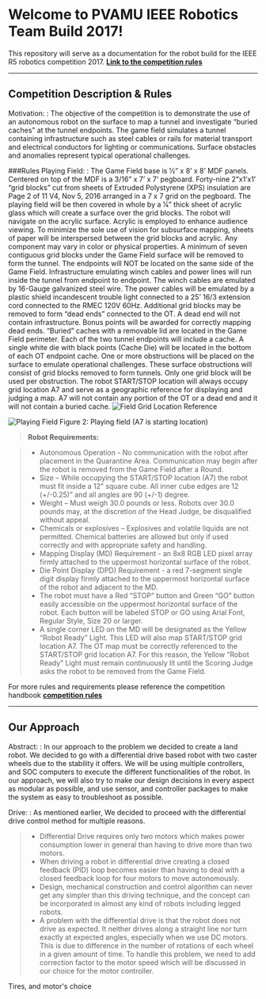 Welcome to PVAMU IEEE Robotics Team Build 2017!
===================================

This repository will serve as a documentation for the robot build for the IEEE R5 robotics competition 2017.
[**Link to the competition rules**](https://drive.google.com/file/d/0Byoc_-AOKdM3Y2l4aGluVUU1c2M/view?usp=sharing)

----------
Competition Description & Rules
-----------
Motivation:
  :	The objective of the competition is to demonstrate the use of an autonomous robot on the surface to map a tunnel and investigate “buried caches” at the tunnel endpoints. The game field simulates a tunnel containing infrastructure such as steel cables or rails for material transport and electrical conductors for lighting or communications. Surface obstacles and anomalies represent typical operational challenges.

###Rules
Playing Field:
  :	The Game Field base is 1⁄2” x 8’ x 8’ MDF panels. Centered on top of the MDF is a 3/16” x 7’ x 7’ pegboard. Forty-nine 2”x1’x1’ “grid blocks” cut from sheets of Extruded Polystyrene (XPS) insulation are Page 2 of 11 V4, Nov 5, 2016 arranged in a 7 x 7 grid on the pegboard. The playing field will be then covered in whole by a 1⁄4” thick sheet of acrylic glass which will create a surface over the grid blocks. The robot will navigate on the acrylic surface. Acrylic is employed to enhance audience viewing. To minimize the sole use of vision for subsurface mapping, sheets of paper will be interspersed between the grid blocks and acrylic. Any component may vary in color or physical properties. A minimum of seven contiguous grid blocks under the Game Field surface will be removed to form the tunnel. The endpoints will NOT be located on the same side of the Game Field. Infrastructure emulating  winch cables and power lines will run inside the tunnel from endpoint to endpoint. The winch cables are emulated by 16-Gauge galvanized steel wire. The power cables will be emulated by a plastic shield incandescent trouble light connected to a 25’ 16/3 extension cord connected to the RMEC 120V 60Hz. Additional grid blocks may be removed to form “dead ends” connected to the OT. A dead end will not contain infrastructure. Bonus points will be awarded for correctly mapping dead ends.  “Buried” caches with a removable lid are located in the Game Field perimeter. Each of the two tunnel endpoints will include a cache. A single white die with black points (Cache Die) will be located in the bottom of each OT endpoint cache. One or more obstructions will be placed on the surface to emulate operational challenges. These surface obstructions will consist of grid blocks removed to form tunnels. Only one grid block will be used per obstruction. The robot START/STOP location will always occupy grid location A7 and serve as a geographic reference for displaying and judging a map. A7 will not contain any portion of the OT or a dead end and it will not contain a buried cache.
  ![Field Grid Location Reference](http://i.imgur.com/U3f8P9k.png)

 ![Playing Field](http://i.imgur.com/rrfTyYz.png)
	Figure 2: Playing field (A7 is starting location)

>**Robot Requirements:**
 
 > - Autonomous Operation - No communication with the robot after placement in the Quarantine Area. Communication may begin after the robot is removed from the Game Field after a Round.
> -  Size – While occupying the START/STOP location (A7) the robot must fit inside a 12” square cube. All inner cube edges are 12 (+/-0.25)” and all angles are 90 (+/-1) degree.
> -  Weight – Must weigh 30.0 pounds or less. Robots over 30.0 pounds may, at the discretion of the Head Judge, be disqualified without appeal.
> -  Chemicals or explosives – Explosives and volatile liquids are not permitted. Chemical batteries are allowed but only if used correctly and  with appropriate safety and handling. 
> -  Mapping Display (MD) Requirement - an 8x8 RGB LED pixel array firmly attached to the uppermost horizontal surface of the robot.
> -  Die Point Display (DPD) Requirement - a red 7-segment single digit display firmly attached to the uppermost horizontal surface of the robot and adjacent to the MD.
> -  The robot must have a Red “STOP” button and Green “GO” button easily accessible on the uppermost horizontal surface of the robot. Each button will be labeled STOP or GO using Arial Font, Regular Style, Size 20 or larger.
> -   A single corner LED on the MD will be designated as the Yellow “Robot Ready” Light. This LED will also map START/STOP grid location A7. The OT map must be correctly referenced to the START/STOP grid location A7. For this reason, the Yellow “Robot Ready” Light must remain continuously lit until the Scoring Judge asks the robot to be removed from the Game Field.

For more rules and requirements please reference the competition handbook [**competition rules**](https://drive.google.com/file/d/0Byoc_-AOKdM3Y2l4aGluVUU1c2M/view?usp=sharing)
 
 ----------
Our Approach
-----------

Abstract:
 : In our approach to the problem we decided to create a land robot. We decided to go with a differential drive based robot with two caster wheels due to the stability it offers. We will be using multiple controllers, and SOC computers to execute the different functionalities of the robot. In our approach, we will also try to make our design decisions in every aspect as modular as possible, and use sensor, and controller packages to make the system as easy to troubleshoot as possible.

Drive: 
: As mentioned earlier, We decided to proceed with the differential drive control method for multiple reasons. 

> - Differential Drive requires only two motors which makes power consumption lower in general than having to drive more than two motors.
> - When driving a robot in differential drive creating a closed feedback (PID) loop becomes easier than having to deal with a closed feedback loop for four motors to move autonomously.
> - Design, mechanical construction and control algorithm can never get any simpler than this driving technique, and the concept can be incorporated in almost any kind of robots including legged robots.
> - A problem with the differential drive is that the robot does not drive as expected. It neither drives along a straight line nor turn exactly at expected angles, especially when we use DC motors. This is due to difference in the number of rotations of each wheel in a given amount of time. To handle this problem, we need to add correction factor to the motor speed which will be discussed in our choice for the motor controller.

Tires, and motor's choice